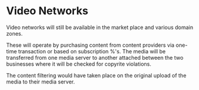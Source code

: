 # Video Networks

Video networks will still be available in the market place and various domain zones.

These will operate by purchasing content from content providers via one-time transaction or based on subscription %'s. The media will be transferred from one media server to another attached between the two businesses where it will be checked for copyrite violations.

The content filtering would have taken place on the original upload of the media to their media server.
